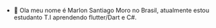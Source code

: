 - 👋 Ola meu nome é Marlon Santiago
Moro no Brasil, atualmente estou estudanto T.I
aprendendo flutter/Dart e C#.
